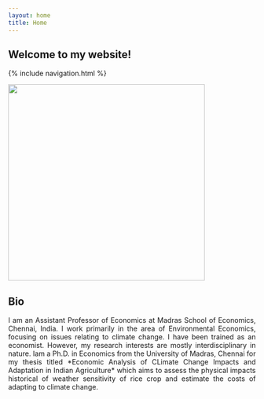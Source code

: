 ```yaml
---
layout: home
title: Home
---
```

## Welcome to my website!

{% include navigation.html %}

<img src="https://www.mse.ac.in/wp-content/uploads/2017/01/Anubhab_DP_Website1.jpg" width="400" height="400" />

## Bio
<p style="text-align: justify">I am an Assistant Professor of Economics at Madras School of Economics, Chennai, India. I work primarily in the area of Environmental Economics, focusing on issues relating to climate change. I have been trained as an economist. However, my research interests are mostly interdisciplinary in nature. Iam a Ph.D. in Economics from the University of Madras, Chennai for my thesis titled *Economic Analysis of CLimate Change Impacts and Adaptation in Indian Agriculture* which aims to assess the physical impacts historical of weather sensitivity of rice crop and estimate the costs of adapting to climate change. </p>
